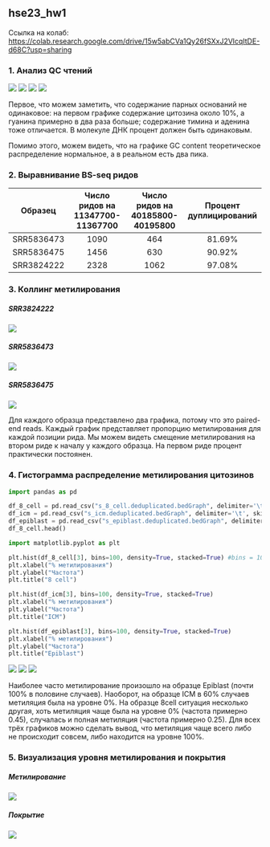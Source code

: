 ## hse23_hw1

Ссылка на колаб: https://colab.research.google.com/drive/15w5abCVa1Qy26fSXxJ2VlcqItDE-d68C?usp=sharing

### 1. Анализ QC чтений

![](https://github.com/KirillMatirko/hse23_hw1/blob/main/pics/per_base_seq_content.png)
![](https://github.com/KirillMatirko/hse23_hw1/blob/main/pics/per_base_seq_content2.png)
![](https://github.com/KirillMatirko/hse23_hw1/blob/main/pics/per_seq_gc_content.png)
![](https://github.com/KirillMatirko/hse23_hw1/blob/main/pics/per_seq_gc_content2.png)

Первое, что можем заметить, что содержание парных оснований не одинаковое: на первом графике содержание цитозина около 10%, а гуанина примерно в два раза больше; содержание тимина и аденина тоже отличается. В молекуле ДНК процент должен быть одинаковым.

Помимо этого, можем видеть, что на графике GC content теоретическое распределение нормальное, а в реальном есть два пика.

### 2. Выравнивание BS-seq ридов

| Образец | Число ридов на 11347700-11367700 | Число ридов на 40185800-40195800 | Процент дуплицирований |
|:----------:|:----:|:---:|:------:|
| SRR5836473 | 1090 | 464 | 81.69% |
| SRR5836475 | 1456 | 630 | 90.92% |
| SRR3824222 | 2328 | 1062 | 97.08% |


### 3. Коллинг метилирования

##### SRR3824222

![](https://github.com/KirillMatirko/hse23_hw1/blob/main/pics/SRR3824222_mbiasplot.png)

##### SRR5836473

![](https://github.com/KirillMatirko/hse23_hw1/blob/main/pics/SRR5836473_mbiasplot.png)

##### SRR5836475
![](https://github.com/KirillMatirko/hse23_hw1/blob/main/pics/SRR5836475_mbiasplot.png)

Для каждого образца представлено два графика, потому что это paired-end reads. Каждый график представляет пропорцию метилирования для каждой позиции рида. Мы можем видеть смещение метилирования на втором риде к началу у каждого образца. На первом риде процент практически постоянен.

### 4. Гистограмма распределение метилирования цитозинов

```python
import pandas as pd

df_8_cell = pd.read_csv("s_8_cell.deduplicated.bedGraph", delimiter='\t', skiprows=1, header=None)
df_icm = pd.read_csv("s_icm.deduplicated.bedGraph", delimiter='\t', skiprows=1, header=None)
df_epiblast = pd.read_csv("s_epiblast.deduplicated.bedGraph", delimiter='\t', skiprows=1, header=None)
df_8_cell.head()

import matplotlib.pyplot as plt

plt.hist(df_8_cell[3], bins=100, density=True, stacked=True) #bins = 100(=максимальному проценту), чтобы высота столбика отображала вероятность
plt.xlabel("% метилирования")
plt.ylabel("Частота")
plt.title("8 cell")

plt.hist(df_icm[3], bins=100, density=True, stacked=True)
plt.xlabel("% метилирования")
plt.ylabel("Частота")
plt.title("ICM")

plt.hist(df_epiblast[3], bins=100, density=True, stacked=True)
plt.xlabel("% метилирования")
plt.ylabel("Частота")
plt.title("Epiblast")
```

![](https://github.com/KirillMatirko/hse23_hw1/blob/main/pics/8cell.png)
![](https://github.com/KirillMatirko/hse23_hw1/blob/main/pics/icm.png)
![](https://github.com/KirillMatirko/hse23_hw1/blob/main/pics/epiblast.png)

Наиболее часто метилирование произошло на образце Epiblast (почти 100% в половине случаев). Наоборот, на образце ICM в 60% случаев метиляция была на уровне 0%. На образце 8cell ситуация несколько другая, хоть метиляция чаще была на уровне 0% (частота примерно 0.45), случалась и полная метиляция (частота примерно 0.25). Для всех трёх графиков можно сделать вывод, что метиляция чаще всего либо не происходит совсем, либо находится на уровне 100%.

### 5. Визуализация уровня метилирования и покрытия

##### Метилирование

![](https://github.com/KirillMatirko/hse23_hw1/blob/main/pics/methylation.png)

##### Покрытие

![](https://github.com/KirillMatirko/hse23_hw1/blob/main/pics/coverage.png)
